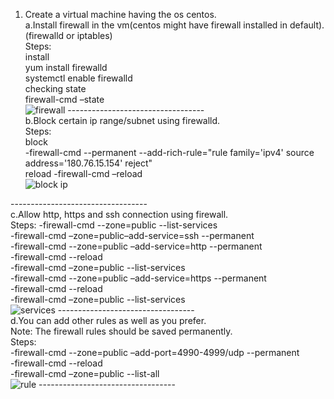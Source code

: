 1. Create a virtual machine having the os centos.<br/>
a.Install firewall in the vm(centos might have firewall installed in default).(firewalld or iptables)<br/>
Steps:<br/>
install<br/>
     yum install firewalld <br/>
     systemctl enable firewalld<br/>
checking state<br/>
     firewall-cmd –state <br/>
![firewall](https://user-images.githubusercontent.com/53372486/139917496-4f3c77c6-d99b-4ec2-af79-34b870a219c9.png)
----------------------------------<br/>
b.Block certain ip range/subnet using firewalld.<br/>
Steps:<br/>
block<br/>
-firewall-cmd --permanent --add-rich-rule="rule family='ipv4' source address='180.76.15.154' reject"<br/>
reload
-firewall-cmd –reload<br/>
![block ip](https://user-images.githubusercontent.com/53372486/139919969-a10c0735-6853-4fe1-b11c-f82f0ea18b33.png)

----------------------------------<br/>
c.Allow http, https and ssh connection using firewall.<br/>
Steps:
-firewall-cmd --zone=public --list-services<br/>
-firewall-cmd –zone=public–add-service=ssh --permanent<br/>
-firewall-cmd --zone=public –add-service=http --permanent<br/>
-firewall-cmd --reload<br/>
-firewall-cmd –zone=public --list-services<br/>
-firewall-cmd --zone=public –add-service=https --permanent<br/>
-firewall-cmd --reload<br/>
-firewall-cmd –zone=public --list-services<br/>
![services](https://user-images.githubusercontent.com/53372486/139921568-e1e61253-c693-4f1c-b694-c7aa9a6a3fd8.png)
----------------------------------<br/>
d.You can add other rules as well as you prefer.<br/>
    Note: The firewall rules should be saved permanently.<br/>
 Steps:<br/>
 -firewall-cmd --zone=public –add-port=4990-4999/udp --permanent <br/> 
 -firewall-cmd --reload<br/>
 -firewall-cmd –zone=public --list-all<br/>
    ![rule](https://user-images.githubusercontent.com/53372486/139922682-49616b70-a5d5-4d9b-b955-c22e6f04a23e.png)
----------------------------------<br/>